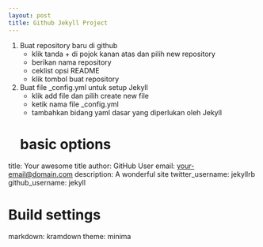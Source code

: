 ```yaml
---
layout: post
title: Github Jekyll Project
---
```



1. Buat repository baru di github
    - klik tanda + di pojok kanan atas dan pilih new repository
    - berikan nama repository
    - ceklist opsi README
    - klik tombol buat repository
2. Buat file _config.yml untuk setup Jekyll
    - klik add file dan pilih create new file
    - ketik nama file _config.yml
    - tambahkan bidang yaml dasar yang diperlukan oleh Jekyll
    # basic options
title: Your awesome title
author: GitHub User
email: your-email@domain.com
description: A wonderful site
twitter_username: jekyllrb
github_username:  jekyll

# Build settings
markdown: kramdown
theme: minima
